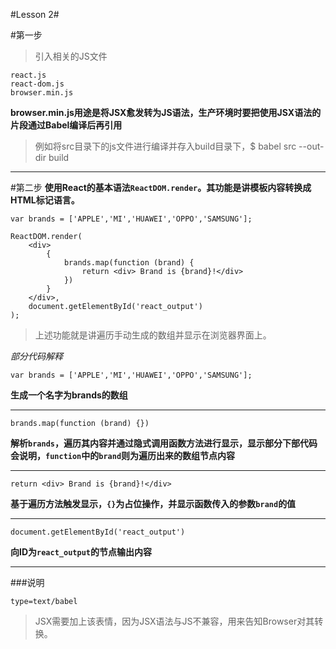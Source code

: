 #Lesson 2#

#第一步
>引入相关的JS文件

```
react.js
react-dom.js  
browser.min.js
```

**browser.min.js用途是将JSX愈发转为JS语法，生产环境时要把使用JSX语法的片段通过Babel编译后再引用**

>例如将src目录下的js文件进行编译并存入build目录下，$ babel src --out-dir build

***

#第二步
**使用React的基本语法`ReactDOM.render`。其功能是讲模板内容转换成HTML标记语言。**

```
var brands = ['APPLE','MI','HUAWEI','OPPO','SAMSUNG'];

ReactDOM.render(
	<div>
		{
			brands.map(function (brand) {
				return <div> Brand is {brand}!</div>
            })
        }
    </div>,
    document.getElementById('react_output')
);
```
>上述功能就是讲遍历手动生成的数组并显示在浏览器界面上。

*部分代码解释*

`var brands = ['APPLE','MI','HUAWEI','OPPO','SAMSUNG'];`

**生成一个名字为brands的数组**

***


`brands.map(function (brand) {})`

**解析`brands`，遍历其内容并通过隐式调用函数方法进行显示，显示部分下部代码会说明，`function`中的`brand`则为遍历出来的数组节点内容**

***

`return <div> Brand is {brand}!</div>`

**基于遍历方法触发显示，`{}`为占位操作，并显示函数传入的参数`brand`的值**

***


`document.getElementById('react_output')`

**向ID为`react_output`的节点输出内容**

***


###说明

`
type=text/babel
`

>JSX需要加上该表情，因为JSX语法与JS不兼容，用来告知Browser对其转换。